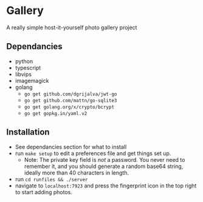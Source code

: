 Gallery
=======

A really simple host-it-yourself photo gallery project

## Dependancies
 - python
 - typescript
 - libvips
 - imagemagick
 - golang
   - `go get github.com/dgrijalva/jwt-go`
   - `go get github.com/mattn/go-sqlite3`
   - `go get golang.org/x/crypto/bcrypt`
   - `go get gopkg.in/yaml.v2`


## Installation
 - See dependancies section for what to install
 - run `make setup` to edit a preferences file and get things set up.
   - Note: The private key field is _not_ a password. You never need to remember it, and you should generate a random base64 string, ideally more than 40 characters in length.
 - run `cd runfiles && ./server`
 - navigate to `localhost:7923` and press the fingerprint icon in the top right to start adding photos.
